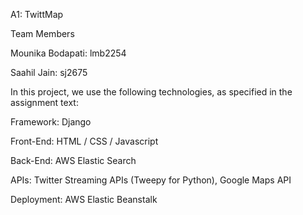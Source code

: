 A1: TwittMap

Team Members
  
  Mounika Bodapati: lmb2254
  
  Saahil Jain: sj2675
  
  In this project, we use the following technologies, as specified in the assignment text:
  
  Framework: Django
  
  Front-End: HTML / CSS / Javascript
  
  Back-End: AWS Elastic Search
  
  APIs: Twitter Streaming APIs (Tweepy for Python), Google Maps API
  
  Deployment: AWS Elastic Beanstalk
